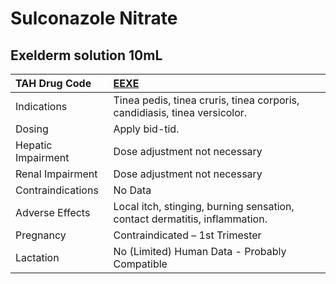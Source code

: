 # Sulconazole Nitrate

## Exelderm solution 10mL

| TAH Drug Code      | [EEXE](https://www.tahsda.org.tw/drugs/hissearch.php?drug_code=EEXE)       |
|:-------------------|:---------------------------------------------------------------------------|
| Indications        | Tinea pedis, tinea cruris, tinea corporis, candidiasis, tinea versicolor.  |
| Dosing             | Apply bid-tid.                                                             |
| Hepatic Impairment | Dose adjustment not necessary                                              |
| Renal Impairment   | Dose adjustment not necessary                                              |
| Contraindications  | No Data                                                                    |
| Adverse Effects    | Local itch, stinging, burning sensation, contact dermatitis, inflammation. |
| Pregnancy          | Contraindicated – 1st Trimester                                            |
| Lactation          | No (Limited) Human Data - Probably Compatible                              |

